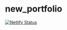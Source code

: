 # new_portfolio
[![Netlify Status](https://api.netlify.com/api/v1/badges/f336b8e1-7806-4b31-a9ad-2747959b747b/deploy-status)](https://app.netlify.com/sites/claytonalmeidacampos/deploys)
